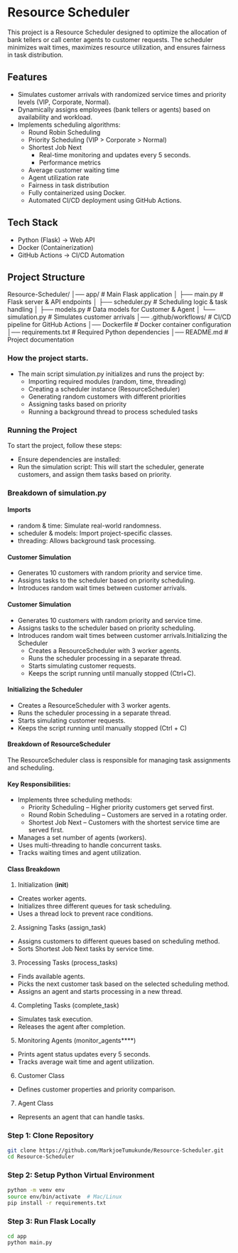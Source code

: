 # Resource Scheduler

This project is a Resource Scheduler designed to optimize the allocation of bank tellers or call center agents to customer requests. The scheduler minimizes wait times, maximizes resource utilization, and ensures fairness in task distribution.

## Features

- Simulates customer arrivals with randomized service times and priority levels (VIP, Corporate, Normal).
- Dynamically assigns employees (bank tellers or agents) based on availability and workload.
- Implements scheduling algorithms:
  - Round Robin Scheduling
  - Priority Scheduling (VIP > Corporate > Normal)
  - Shortest Job Next
    - Real-time monitoring and updates every 5 seconds.
    - Performance metrics
  - Average customer waiting time
  - Agent utilization rate
  - Fairness in task distribution
  - Fully containerized using Docker.
  - Automated CI/CD deployment using GitHub Actions.

## Tech Stack

- Python (Flask) -> Web API
- Docker (Containerization)
- GitHub Actions -> CI/CD Automation


## Project Structure
Resource-Scheduler/
️│── app/                  # Main Flask application
️│   ├── main.py           # Flask server & API endpoints
️│   ├── scheduler.py      # Scheduling logic & task handling
️│   ├── models.py         # Data models for Customer & Agent
️│   └── simulation.py     # Simulates customer arrivals
️│── .github/workflows/    # CI/CD pipeline for GitHub Actions
️│── Dockerfile            # Docker container configuration
️│── requirements.txt      # Required Python dependencies
️│── README.md             # Project documentation

### How the project starts.
- The main script simulation.py initializes and runs the project by:
  - Importing required modules (random, time, threading)
  - Creating a scheduler instance (ResourceScheduler)
  - Generating random customers with different priorities
  - Assigning tasks based on priority
  - Running a background thread to process scheduled tasks

### Running the Project
To start the project, follow these steps:
- Ensure dependencies are installed:
- Run the simulation script:
This will start the scheduler, generate customers, and assign them tasks based on priority.

### Breakdown of simulation.py
#### Imports
- random & time: Simulate real-world randomness.
- scheduler & models: Import project-specific classes.
- threading: Allows background task processing.

#### Customer Simulation
- Generates 10 customers with random priority and service time.
- Assigns tasks to the scheduler based on priority scheduling.
- Introduces random wait times between customer arrivals.

#### Customer Simulation
- Generates 10 customers with random priority and service time.
- Assigns tasks to the scheduler based on priority scheduling.
- Introduces random wait times between customer arrivals.Initializing the Scheduler
  - Creates a ResourceScheduler with 3 worker agents.
  - Runs the scheduler processing in a separate thread.
  - Starts simulating customer requests.
  - Keeps the script running until manually stopped (Ctrl+C).

#### Initializing the Scheduler
- Creates a ResourceScheduler with 3 worker agents.
- Runs the scheduler processing in a separate thread.
- Starts simulating customer requests.
- Keeps the script running until manually stopped (Ctrl + C)

#### Breakdown of ResourceScheduler
The ResourceScheduler class is responsible for managing task assignments and scheduling.
#### Key Responsibilities:
- Implements three scheduling methods:
  - Priority Scheduling – Higher priority customers get served first.
  - Round Robin Scheduling – Customers are served in a rotating order.
  - Shortest Job Next – Customers with the shortest service time are served first.
- Manages a set number of agents (workers).
- Uses multi-threading to handle concurrent tasks.
- Tracks waiting times and agent utilization.

#### Class Breakdown
1. Initialization (__init__)
- Creates worker agents.
- Initializes three different queues for task scheduling.
- Uses a thread lock to prevent race conditions.

2. Assigning Tasks (assign_task)
- Assigns customers to different queues based on scheduling method.
- Sorts Shortest Job Next tasks by service time.

3. Processing Tasks (process_tasks)
- Finds available agents.
- Picks the next customer task based on the selected scheduling method.
- Assigns an agent and starts processing in a new thread.

4. Completing Tasks (complete_task)
- Simulates task execution.
- Releases the agent after completion.

5. Monitoring Agents (monitor_agents****)
- Prints agent status updates every 5 seconds.
- Tracks average wait time and agent utilization.

6. Customer Class
- Defines customer properties and priority comparison.

7. Agent Class
- Represents an agent that can handle tasks.

### Step 1: Clone Repository
```zsh
git clone https://github.com/MarkjoeTumukunde/Resource-Scheduler.git
cd Resource-Scheduler
```

###  Step 2: Setup Python Virtual Environment
```zsh
python -m venv env
source env/bin/activate  # Mac/Linux
pip install -r requirements.txt
```
### Step 3: Run Flask Locally
``` zsh
cd app
python main.py
```
